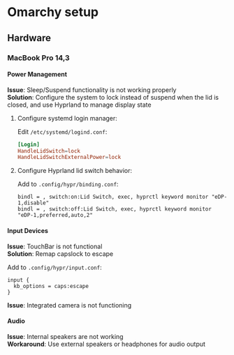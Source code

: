 # Omarchy setup

## Hardware

### MacBook Pro 14,3

#### Power Management

**Issue**: Sleep/Suspend functionality is not working properly  
**Solution**: Configure the system to lock instead of suspend when the lid is closed, and use Hyprland to manage display state

1. Configure systemd login manager:

   Edit `/etc/systemd/logind.conf`:

   ```conf
   [Login]
   HandleLidSwitch=lock
   HandleLidSwitchExternalPower=lock
   ```

2. Configure Hyprland lid switch behavior:

   Add to `.config/hypr/binding.conf`:

   ```hyprlang
   bindl = , switch:on:Lid Switch, exec, hyprctl keyword monitor "eDP-1,disable"
   bindl = , switch:off:Lid Switch, exec, hyprctl keyword monitor "eDP-1,preferred,auto,2"
   ```

#### Input Devices

**Issue**: TouchBar is not functional  
**Solution**: Remap capslock to escape

Add to `.config/hypr/input.conf`:

```hyprlang
input {
  kb_options = caps:escape
}
```

**Issue**: Integrated camera is not functioning 

#### Audio

**Issue**: Internal speakers are not working  
**Workaround**: Use external speakers or headphones for audio output
